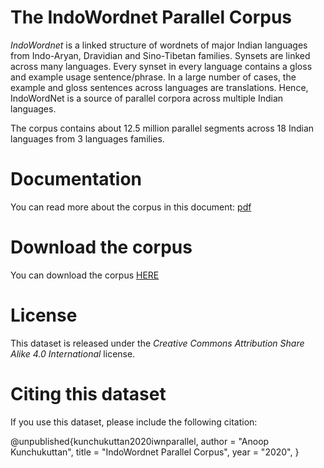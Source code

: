 #  The IndoWordnet Parallel Corpus

_IndoWordnet_ is a linked structure of wordnets of major Indian languages from Indo-Aryan, Dravidian and Sino-Tibetan families. Synsets are linked across many languages. Every synset in every language contains a gloss and example usage sentence/phrase. In a large number of cases, the example and gloss sentences across languages are translations. Hence, IndoWordNet is a source of parallel corpora across multiple Indian languages. 

The corpus contains about 12.5 million parallel segments across 18 Indian languages from 3 languages families. 

# Documentation

You can read more about the corpus in this document: [pdf](iwn_parallel_2020.pdf)

# Download the corpus

You can download the corpus [HERE]()

# License

This dataset is released under the _Creative Commons Attribution Share Alike 4.0 International_ license.

# Citing this dataset

If you use this dataset, please include the following citation: 

@unpublished{kunchukuttan2020iwnparallel,
author = "Anoop Kunchukuttan",
title = "IndoWordnet Parallel Corpus",
year = "2020",
}
